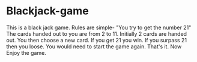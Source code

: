# Blackjack-game
This is a black jack game.
Rules are simple- "You try to get the number 21"
The cards handed out to you are from 2 to 11. 
Initially 2 cards are handed out. You then choose a new card.
If you get 21 you win.
If you surpass 21 then you loose.
You would need to start the game again.
That's it. Now Enjoy the game.
